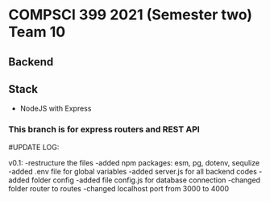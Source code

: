 # COMPSCI 399 2021 (Semester two) Team 10

## Backend

## Stack

- NodeJS with Express

### This branch is for express routers and REST API

#UPDATE LOG:

v0.1:
-restructure the files
-added npm packages: esm, pg, dotenv, sequlize
-added .env file for global variables
-added server.js for all backend codes
-added folder config
-added file config.js for database connection
-changed folder router to routes
-changed localhost port from 3000 to 4000
